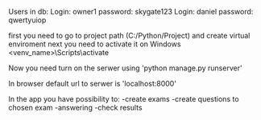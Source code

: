Users in db:
Login: owner1 password: skygate123
Login: daniel password: qwertyuiop

first you need to go to project path (C:/Python/Project) and create virtual enviroment
next you need to activate it on Windows <venv_name>\Scripts\activate

Now you need turn on the serwer using 'python manage.py runserver'

In browser default url to serwer is 'localhost:8000'

In the app you have possibility to:
-create exams
-create questions to chosen exam
-answering
-check results

 
